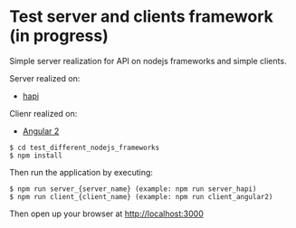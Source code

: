 # Test server and clients framework (in progress)

Simple server realization for API on nodejs frameworks and simple clients.

Server realized on:
  - [hapi](http://hapijs.com/)
  
Clienr realized on:
  - [Angular 2](https://angular.io/)
  
```
$ cd test_different_nodejs_frameworks
$ npm install
```

Then run the application by executing:

```
$ npm run server_{server_name} (example: npm run server_hapi)
$ npm run client_{client_name} (example: npm run client_angular2)
```

Then open up your browser at [http://localhost:3000](http://localhost:3000)
